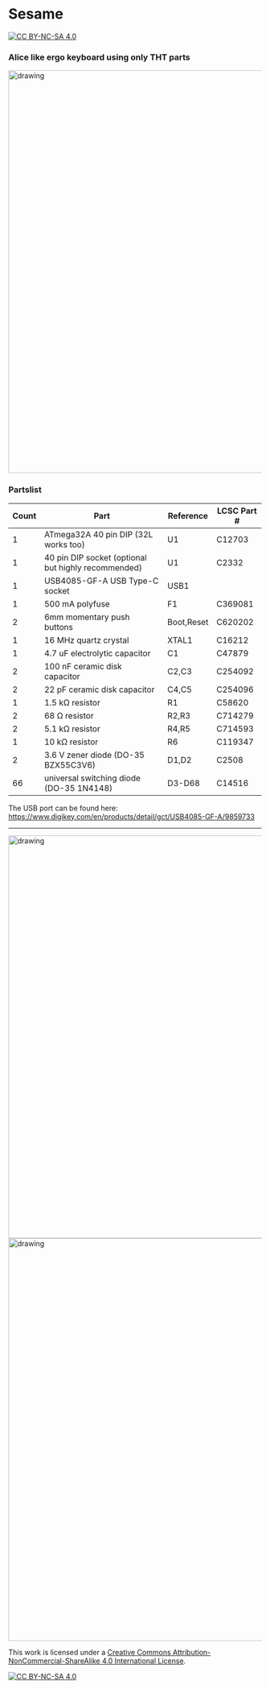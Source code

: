 # Sesame

[![CC BY-NC-SA 4.0][cc-by-nc-sa-shield]][cc-by-nc-sa]

### Alice like ergo keyboard using only THT parts

<img src="https://i.imgur.com/DNQMl8h.jpg" alt="drawing" width="800"/>

### Partslist
 |Count|Part|Reference|LCSC Part #|
 |-|-|-|-|
 |1|ATmega32A 40 pin DIP (32L works too)|U1|C12703|
 |1|40 pin DIP socket (optional but highly recommended)|U1|C2332|
 |1|USB4085-GF-A USB Type-C socket|USB1|
 |1|500 mA polyfuse|F1|C369081|
 |2|6mm momentary push buttons|Boot,Reset|C620202|
 |1|16 MHz quartz crystal|XTAL1|C16212|
 |1|4.7 uF electrolytic capacitor|C1|C47879|
 |2|100 nF ceramic disk capacitor|C2,C3|C254092|
 |2|22 pF ceramic disk capacitor|C4,C5|C254096|
 |1|1.5 kΩ resistor|R1|C58620|
 |2|68 Ω resistor|R2,R3|C714279|
 |2|5.1 kΩ resistor|R4,R5|C714593|
 |1|10 kΩ resistor|R6|C119347|
 |2|3.6 V zener diode (DO-35 BZX55C3V6)|D1,D2|C2508|
 |66|universal switching diode (DO-35 1N4148)|D3-D68|C14516|
 
 The USB port can be found here:  
https://www.digikey.com/en/products/detail/gct/USB4085-GF-A/9859733

-----

<img src="https://i.imgur.com/5rSmcRD.png" alt="drawing" width="800"/>
<img src="https://i.imgur.com/26DgXXG.png" alt="drawing" width="800"/>

This work is licensed under a
[Creative Commons Attribution-NonCommercial-ShareAlike 4.0 International License][cc-by-nc-sa].

[![CC BY-NC-SA 4.0][cc-by-nc-sa-image]][cc-by-nc-sa]

[cc-by-nc-sa]: http://creativecommons.org/licenses/by-nc-sa/4.0/
[cc-by-nc-sa-image]: https://licensebuttons.net/l/by-nc-sa/4.0/88x31.png
[cc-by-nc-sa-shield]: https://img.shields.io/badge/License-CC%20BY--NC--SA%204.0-lightgrey.svg
